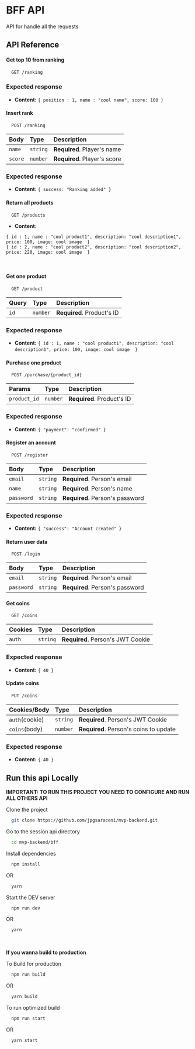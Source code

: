 
# BFF API

API for handle all the requests

## API Reference

#### Get top 10 from ranking

```http
  GET /ranking
```

### Expected response

* **Content:** `{ position : 1, name : "cool name", score: 100 }`
&nbsp;

#### Insert rank

```http
  POST /ranking
```

| Body      | Type     | Description                       |
| :-------- | :------- | :-------------------------------- |
| `name`      | `string` | **Required**. Player's name |
| `score`     | `number` | **Required**. Player's score |

### Expected response

* **Content:** `{ success: "Ranking added" }`
&nbsp;

#### Return all products

```http
  GET /products
```

* **Content:**

```
{ id : 1, name : "cool product1", description: "cool description1", price: 100, image: cool image  }
{ id : 2, name : "cool product2", description: "cool description2", price: 220, image: cool image  }
```

&nbsp;

#### Get one product

```http
  GET /product
```

| Query      | Type     | Description                       |
| :-------- | :------- | :-------------------------------- |
| `id`      | `number` | **Required**. Product's ID |

### Expected response

* **Content:** `{ id : 1, name : "cool product1", description: "cool description1", price: 100, image: cool image  }`
&nbsp;

#### Purchase one product

```http
  POST /purchase/{product_id}
```

| Params      | Type     | Description                       |
| :-------- | :------- | :-------------------------------- |
| `product_id`      | `number` | **Required**. Product's ID |

### Expected response

* **Content:** `{ "payment": "confirmed" }`
&nbsp;

#### Register an account

```http
  POST /register
```

| Body      | Type     | Description                       |
| :-------- | :------- | :-------------------------------- |
| `email`      | `string` | **Required**. Person's email |
| `name`       | `string` | **Required**. Person's name |
| `password`   | `string` | **Required**. Person's password |

### Expected response

* **Content:** `{ "success": "Account created" }`
&nbsp;

#### Return user data

```http
  POST /login
```

| Body      | Type     | Description                       |
| :-------- | :------- | :-------------------------------- |
| `email`      | `string` | **Required**. Person's email |
| `password`   | `string` | **Required**. Person's password |

#### Get coins

```http
  GET /coins
```

| Cookies      | Type     | Description                         |
| :-------- | :------- | :-------------------------          |
| `auth`    | `string` | **Required**. Person's JWT Cookie         |

### Expected response

* **Content:** `{ 40 }`

#### Update coins

```http
  PUT /coins
```

| Cookies/Body      | Type     | Description                         |
| :-------- | :------- | :-------------------------          |
| `auth`(cookie)    | `string` | **Required**. Person's JWT Cookie         |
| `coins`(body)    | `number` | **Required**. Person's coins to update         |

### Expected response

* **Content:** `{ 40 }`

## Run this api Locally

**IMPORTANT: TO RUN THIS PROJECT YOU NEED TO CONFIGURE AND RUN ALL OTHERS API**

Clone the project

```bash
  git clone https://github.com/jpgsaraceni/mvp-backend.git
```

Go to the session api directory

```bash
  cd mvp-backend/bff
```

Install dependencies

```bash
  npm install
```

OR

```bash
  yarn
```

Start the DEV server

```bash
  npm run dev
```

OR

```bash
  yarn
```

&nbsp;

**If you wanna build to production**

To Build for production

```bash
  npm run build
```

OR

```bash
  yarn build
```

To run optimized build

```bash
  npm run start
```

OR

```bash
  yarn start
```
